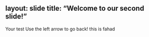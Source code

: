 layout: slide
title: “Welcome to our second slide!”
---
Your test
Use the left arrow to go back!
this is fahad

